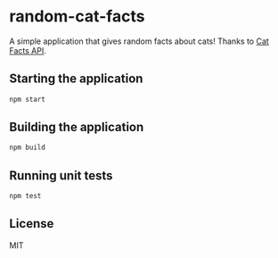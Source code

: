 # random-cat-facts

A simple application that gives random facts about cats! Thanks to [Cat Facts API](https://cat-fact.herokuapp.com).

## Starting the application

```bash
npm start
```

## Building the application

```bash
npm build
```

## Running unit tests

```bash
npm test
```

## License
MIT
